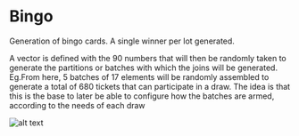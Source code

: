 # Bingo
Generation of bingo cards. A single winner per lot generated. 

A vector is defined with the 90 numbers that will then be randomly taken to generate the partitions or batches with which the joins will be generated.
Eg.From here, 5 batches of 17 elements will be randomly assembled to generate a total of 680 tickets that can participate in a draw.
The idea is that this is the base to later be able to configure how the batches are armed, according to the needs of each draw 

![alt text](https://github.com/[pablocourault]/[Bingo]/blob/[branch]/prototipoBingoV1.13.png?raw=true)

